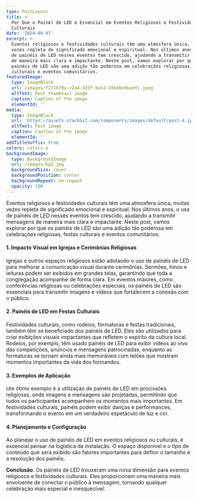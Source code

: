 ```yaml
---
type: PostLayout
title: >-
  Por Que o Painel de LED é Essencial em Eventos Religiosos e Festividades
  Culturais
date: '2024-09-07'
excerpt: >-
  Eventos religiosos e festividades culturais têm uma atmosfera única, muitas
  vezes repleta de significado emocional e espiritual. Nos últimos anos, o uso
  de painéis de LED nesses eventos tem crescido, ajudando a transmitir mensagens
  de maneira mais clara e impactante. Neste post, vamos explorar por que os
  painéis de LED são uma adição tão poderosa em celebrações religiosas, festas
  culturais e eventos comunitários.
featuredImage:
  type: ImageBlock
  url: /images/f271679a-c2a4-435f-ba52-35b08e9baefc.jpeg
  altText: Post thumbnail image
  caption: Caption of the image
  elementId: ''
media:
  type: ImageBlock
  url: 'https://assets.stackbit.com/components/images/default/post-4.jpeg'
  altText: Post image
  caption: Caption of the image
  elementId: ''
addTitleSuffix: true
colors: colors-a
backgroundImage:
  type: BackgroundImage
  url: /images/bg2.jpg
  backgroundSize: cover
  backgroundPosition: center
  backgroundRepeat: no-repeat
  opacity: 100
---
```

Eventos religiosos e festividades culturais têm uma atmosfera única, muitas vezes repleta de significado emocional e espiritual. Nos últimos anos, o uso de painéis de LED nesses eventos tem crescido, ajudando a transmitir mensagens de maneira mais clara e impactante. Neste post, vamos explorar por que os painéis de LED são uma adição tão poderosa em celebrações religiosas, festas culturais e eventos comunitários.

#### 1. Impacto Visual em Igrejas e Cerimônias Religiosas

Igrejas e outros espaços religiosos estão adotando o uso de painéis de LED para melhorar a comunicação visual durante cerimônias. Sermões, hinos e leituras podem ser exibidos em grandes telas, garantindo que toda a congregação acompanhe de forma clara. Em eventos maiores, como conferências religiosas ou celebrações especiais, os painéis de LED são essenciais para transmitir imagens e vídeos que fortalecem a conexão com o público.

#### 2. Painéis de LED em Festas Culturais

Festividades culturais, como rodeios, formaturas e festas tradicionais, também têm se beneficiado dos painéis de LED. Eles são utilizados para criar exibições visuais impactantes que refletem o espírito da cultura local. Rodeios, por exemplo, têm usado painéis de LED para exibir vídeos ao vivo das competições, anúncios e mensagens patrocinadas, enquanto as formaturas se tornam ainda mais memoráveis com telões que mostram momentos importantes da vida dos formandos.

#### 3. Exemplos de Aplicação

Um ótimo exemplo é a utilização de painéis de LED em procissões religiosas, onde imagens e mensagens são projetadas, permitindo que todos os participantes acompanhem os momentos mais importantes. Em festividades culturais, painéis podem exibir danças e performances, transformando o evento em um verdadeiro espetáculo de luz e cor.

#### 4. Planejamento e Configuração

Ao planejar o uso de painéis de LED em eventos religiosos ou culturais, é essencial pensar na logística da instalação. O espaço disponível e o tipo de conteúdo que será exibido são fatores importantes para definir o tamanho e a resolução dos painéis.

**Conclusão**: Os painéis de LED trouxeram uma nova dimensão para eventos religiosos e festividades culturais. Eles proporcionam uma maneira mais envolvente de conectar o público à mensagem, tornando qualquer celebração mais especial e inesquecível.
